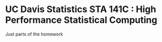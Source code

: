 # UC Davis Statistics STA 141C : High Performance Statistical Computing

Just parts of the homework

